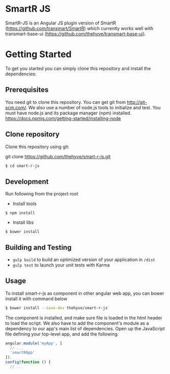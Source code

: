 # SmartR JS 

SmartR-JS is an Angular JS plugin version of SmartR (https://github.com/transmart/SmartR) which currently works well with transmart-base-ui (https://github.com/thehyve/transmart-base-ui). 

# Getting Started

To get you started you can simply clone this repository and install the dependencies:

## Prerequisites

You need git to clone this repository. You can get git from http://git-scm.com/.
We also use a number of node.js tools to initialize and test. You must have node.js and its package 
manager (npm) installed. https://docs.npmjs.com/getting-started/installing-node 

## Clone repository

Clone this repository using git:

git clone https://github.com/thehyve/smart-r-js.git
```bash
$ cd smart-r-js
```

## Development
Run following from the project root

- Install tools
```
$ npm install 
```
- Install libs
```
$ bower install 
```

## Building and Testing

* `gulp build` to build an optimized version of your application in `/dist`
* `gulp test` to launch your unit tests with Karma

## Usage

To install smart-r-js as component in other angular web app, you can bower install it with command below

```bash
$ bower install --save-dev thehyve/smart-r-js
```

The component is installed, and make sure file is loaded in the html header to load the script. We also have to add the 
component's module as a dependency to our app's main list of dependencies. Open up the JavaScript file defining your 
top-level app, and add the following:

```js
angular.module('myApp', [
  // ...
  'smartRApp'
]).
config(function () {
  // ...
```
